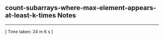 <h2>count-subarrays-where-max-element-appears-at-least-k-times Notes</h2><hr>[ Time taken: 24 m 6 s ]